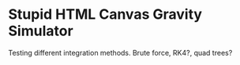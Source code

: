 Stupid HTML Canvas Gravity Simulator
====================================

Testing different integration methods. Brute force, RK4?, quad trees?

